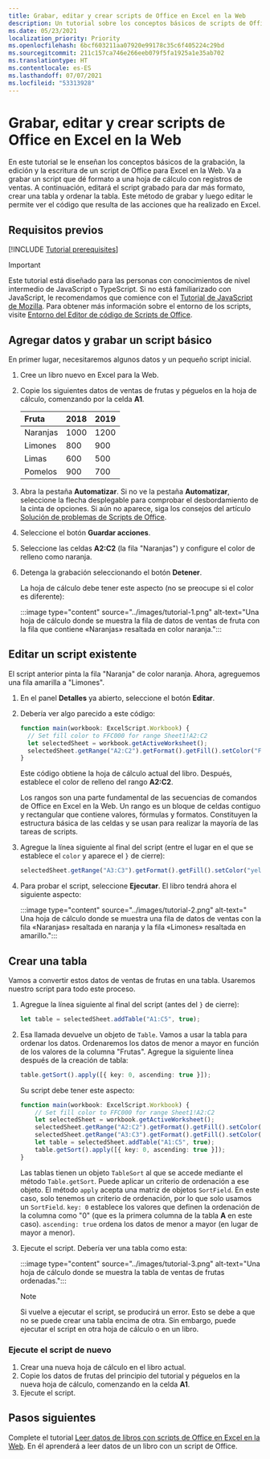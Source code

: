 ```yaml
---
title: Grabar, editar y crear scripts de Office en Excel en la Web
description: Un tutorial sobre los conceptos básicos de scripts de Office que incluye la grabación de scripts en la Grabadora de acciones y la escritura de datos en un libro.
ms.date: 05/23/2021
localization_priority: Priority
ms.openlocfilehash: 6bcf603211aa07920e99178c35c6f405224c29bd
ms.sourcegitcommit: 211c157ca746e266eeb079f5fa1925a1e35ab702
ms.translationtype: HT
ms.contentlocale: es-ES
ms.lasthandoff: 07/07/2021
ms.locfileid: "53313928"
---
```

# <a name="record-edit-and-create-office-scripts-in-excel-on-the-web"></a>Grabar, editar y crear scripts de Office en Excel en la Web

En este tutorial se le enseñan los conceptos básicos de la grabación, la edición y la escritura de un script de Office para Excel en la Web. Va a grabar un script que dé formato a una hoja de cálculo con registros de ventas. A continuación, editará el script grabado para dar más formato, crear una tabla y ordenar la tabla. Este método de grabar y luego editar le permite ver el código que resulta de las acciones que ha realizado en Excel.

## <a name="prerequisites"></a>Requisitos previos

[!INCLUDE [Tutorial prerequisites](../includes/tutorial-prerequisites.md)]

> [!IMPORTANT]
> Este tutorial está diseñado para las personas con conocimientos de nivel intermedio de JavaScript o TypeScript. Si no está familiarizado con JavaScript, le recomendamos que comience con el [Tutorial de JavaScript de Mozilla](https://developer.mozilla.org/docs/Web/JavaScript/Guide/Introduction). Para obtener más información sobre el entorno de los scripts, visite [Entorno del Editor de código de Scripts de Office](../overview/code-editor-environment.md).

## <a name="add-data-and-record-a-basic-script"></a>Agregar datos y grabar un script básico

En primer lugar, necesitaremos algunos datos y un pequeño script inicial.

1. Cree un libro nuevo en Excel para la Web.
2. Copie los siguientes datos de ventas de frutas y péguelos en la hoja de cálculo, comenzando por la celda **A1**.

    |Fruta |2018 |2019 |
    |:---|:---|:---|
    |Naranjas |1000 |1200 |
    |Limones |800 |900 |
    |Limas |600 |500 |
    |Pomelos |900 |700 |

3. Abra la pestaña **Automatizar**. Si no ve la pestaña **Automatizar**, seleccione la flecha desplegable para comprobar el desbordamiento de la cinta de opciones. Si aún no aparece, siga los consejos del artículo [Solución de problemas de Scripts de Office](../testing/troubleshooting.md#automate-tab-not-appearing-or-office-scripts-unavailable).
4. Seleccione el botón **Guardar acciones**.
5. Seleccione las celdas **A2:C2** (la fila "Naranjas") y configure el color de relleno como naranja.
6. Detenga la grabación seleccionando el botón **Detener**.

    La hoja de cálculo debe tener este aspecto (no se preocupe si el color es diferente):

    :::image type="content" source="../images/tutorial-1.png" alt-text="Una hoja de cálculo donde se muestra la fila de datos de ventas de fruta con la fila que contiene «Naranjas» resaltada en color naranja.":::

## <a name="edit-an-existing-script"></a>Editar un script existente

El script anterior pinta la fila "Naranja" de color naranja. Ahora, agreguemos una fila amarilla a "Limones".

1. En el panel **Detalles** ya abierto, seleccione el botón **Editar**.
2. Debería ver algo parecido a este código:

    ```TypeScript
    function main(workbook: ExcelScript.Workbook) {
      // Set fill color to FFC000 for range Sheet1!A2:C2
      let selectedSheet = workbook.getActiveWorksheet();
      selectedSheet.getRange("A2:C2").getFormat().getFill().setColor("FFC000");
    }
    ```

    Este código obtiene la hoja de cálculo actual del libro. Después, establece el color de relleno del rango **A2:C2**.

    Los rangos son una parte fundamental de las secuencias de comandos de Office en Excel en la Web. Un rango es un bloque de celdas contiguo y rectangular que contiene valores, fórmulas y formatos. Constituyen la estructura básica de las celdas y se usan para realizar la mayoría de las tareas de scripts.

3. Agregue la línea siguiente al final del script (entre el lugar en el que se establece el `color` y aparece el `}` de cierre):

    ```TypeScript
    selectedSheet.getRange("A3:C3").getFormat().getFill().setColor("yellow");
    ```

4. Para probar el script, seleccione **Ejecutar**. El libro tendrá ahora el siguiente aspecto:

    :::image type="content" source="../images/tutorial-2.png" alt-text=" Una hoja de cálculo donde se muestra una fila de datos de ventas con la fila «Naranjas» resaltada en naranja y la fila «Limones» resaltada en amarillo.":::

## <a name="create-a-table"></a>Crear una tabla

Vamos a convertir estos datos de ventas de frutas en una tabla. Usaremos nuestro script para todo este proceso.

1. Agregue la línea siguiente al final del script (antes del `}` de cierre):

    ```TypeScript
    let table = selectedSheet.addTable("A1:C5", true);
    ```

2. Esa llamada devuelve un objeto de `Table`. Vamos a usar la tabla para ordenar los datos. Ordenaremos los datos de menor a mayor en función de los valores de la columna "Frutas". Agregue la siguiente línea después de la creación de tabla:

    ```TypeScript
    table.getSort().apply([{ key: 0, ascending: true }]);
    ```

    Su script debe tener este aspecto:

    ```TypeScript
    function main(workbook: ExcelScript.Workbook) {
        // Set fill color to FFC000 for range Sheet1!A2:C2
        let selectedSheet = workbook.getActiveWorksheet();
        selectedSheet.getRange("A2:C2").getFormat().getFill().setColor("FFC000");
        selectedSheet.getRange("A3:C3").getFormat().getFill().setColor("yellow");
        let table = selectedSheet.addTable("A1:C5", true);
        table.getSort().apply([{ key: 0, ascending: true }]);
    }
    ```

    Las tablas tienen un objeto `TableSort` al que se accede mediante el método `Table.getSort`. Puede aplicar un criterio de ordenación a ese objeto. El método `apply` acepta una matriz de objetos `SortField`. En este caso, solo tenemos un criterio de ordenación, por lo que solo usamos un `SortField`. `key: 0` establece los valores que definen la ordenación de la columna como "0" (que es la primera columna de la tabla **A** en este caso). `ascending: true` ordena los datos de menor a mayor (en lugar de mayor a menor).

3. Ejecute el script. Debería ver una tabla como esta:

    :::image type="content" source="../images/tutorial-3.png" alt-text="Una hoja de cálculo donde se muestra la tabla de ventas de frutas ordenadas.":::

    > [!NOTE]
    > Si vuelve a ejecutar el script, se producirá un error. Esto se debe a que no se puede crear una tabla encima de otra. Sin embargo, puede ejecutar el script en otra hoja de cálculo o en un libro.

### <a name="re-run-the-script"></a>Ejecute el script de nuevo

1. Crear una nueva hoja de cálculo en el libro actual.
2. Copie los datos de frutas del principio del tutorial y péguelos en la nueva hoja de cálculo, comenzando en la celda **A1**.
3. Ejecute el script.

## <a name="next-steps"></a>Pasos siguientes

Complete el tutorial [Leer datos de libros con scripts de Office en Excel en la Web](excel-read-tutorial.md). En él aprenderá a leer datos de un libro con un script de Office.

